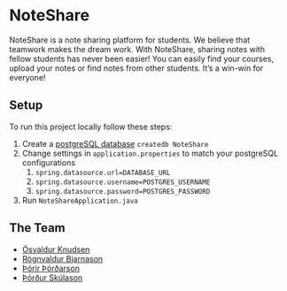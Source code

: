# NoteShare

NoteShare is a note sharing platform for students.
We believe that teamwork makes the dream work.
With NoteShare, sharing notes with fellow students has never been easier!
You can easily find your courses, upload your notes or find notes from other students.
It’s a win-win for everyone!

## Setup

To run this project locally follow these steps:
1. Create a [postgreSQL database](https://www.postgresql.org/download/) ``createdb NoteShare``
2. Change settings in ``application.properties`` to match your postgreSQL configurations
   1. ``spring.datasource.url=DATABASE_URL``
   2. ``spring.datasource.username=POSTGRES_USERNAME``
   3. ``spring.datasource.password=POSTGRES_PASSWORD``
3. Run ``NoteShareApplication.java``

## The Team

* [Ósvaldur Knudsen](https://github.com/osvaldur-knudsen)
* [Rögnvaldur Bjarnason](https://github.com/RoggoDude)
* [Þórir Þórðarson](https://github.com/Tht40)
* [Þórður Skúlason](https://github.com/DoddiSkula)